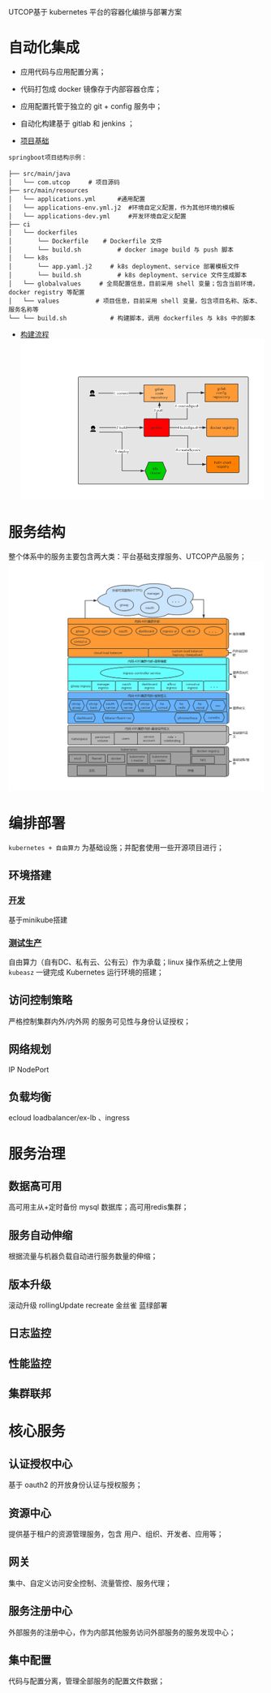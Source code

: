 UTCOP基于 kubernetes 平台的容器化编排与部署方案

# 自动化集成
- 应用代码与应用配置分离；
- 代码打包成 docker 镜像存于内部容器仓库；
- 应用配置托管于独立的 git + config 服务中；
- 自动化构建基于 gitlab 和 jenkins ；

- [项目基础](./ci/project.md) 
```
springboot项目结构示例：

├── src/main/java
│   └── com.utcop     # 项目源码
├── src/main/resources
│   └── applications.yml      #通用配置
│   └── applications-env.yml.j2  #环境自定义配置，作为其他环境的模板
│   └── applications-dev.yml     #开发环境自定义配置
├── ci
│   └── dockerfiles
│       └── Dockerfile	  # Dockerfile 文件
│       └── build.sh		  # docker image build 与 push 脚本 
│   └── k8s
│       └── app.yaml.j2		# k8s deployment、service 部署模板文件 
│       └── build.sh		  # k8s deployment、service 文件生成脚本 
│   └── globalvalues     # 全局配置信息，目前采用 shell 变量；包含当前环境，docker registry 等配置
│   └── values          # 项目信息，目前采用 shell 变量，包含项目名称、版本、服务名称等
└── └── build.sh		    # 构建脚本，调用 dockerfiles 与 k8s 中的脚本
```

- [构建流程](./ci/buildflow.md)
![CI流程图](./images/ci.png)


# 服务结构
整个体系中的服务主要包含两大类：平台基础支撑服务、UTCOP产品服务；
![基础结构](./images/compose.png)


# 编排部署
`kubernetes + 自由算力` 为基础设施；并配套使用一些开源项目进行；

## 环境搭建
### [开发](./env_dev.md) 
基于minikube搭建


### [测试生产](./env_test_prod.md)
自由算力（自有DC、私有云、公有云）作为承载；linux 操作系统之上使用 `kubeasz` 一键完成 Kubernetes 运行环境的搭建；


## 访问控制策略
严格控制集群内外/内外网 的服务可见性与身份认证授权；



## 网络规划
IP
NodePort


## 负载均衡
ecloud loadbalancer/ex-lb 、ingress
 
# 服务治理
## 数据高可用
高可用主从+定时备份 mysql 数据库；高可用redis集群；

## 服务自动伸缩
根据流量与机器负载自动进行服务数量的伸缩；

## 版本升级
滚动升级 rollingUpdate
recreate
金丝雀
蓝绿部署

## 日志监控


## 性能监控





## 集群联邦

# 核心服务
## 认证授权中心
基于 oauth2 的开放身份认证与授权服务；

## 资源中心
提供基于租户的资源管理服务，包含 用户、组织、开发者、应用等；

## 网关
集中、自定义访问安全控制、流量管控、服务代理；

## 服务注册中心
外部服务的注册中心，作为内部其他服务访问外部服务的服务发现中心；

## 集中配置
代码与配置分离，管理全部服务的配置文件数据；













